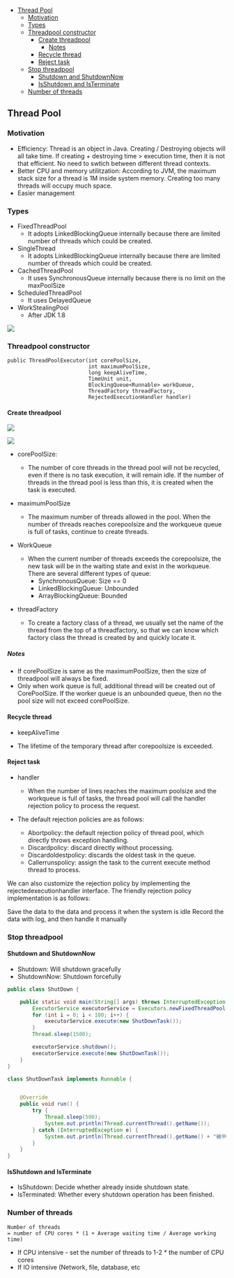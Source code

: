 
- [Thread Pool](#thread-pool)
  - [Motivation](#motivation)
  - [Types](#types)
  - [Threadpool constructor](#threadpool-constructor)
    - [Create threadpool](#create-threadpool)
      - [Notes](#notes)
    - [Recycle thread](#recycle-thread)
    - [Reject task](#reject-task)
  - [Stop threadpool](#stop-threadpool)
    - [Shutdown and ShutdownNow](#shutdown-and-shutdownnow)
    - [IsShutdown and IsTerminate](#isshutdown-and-isterminate)
  - [Number of threads](#number-of-threads)

## Thread Pool

### Motivation
* Efficiency: Thread is an object in Java. Creating / Destroying objects will all take time. If creating + destroying time > execution time, then it is not that efficient. No need to swtich between different thread contexts. 
* Better CPU and memory utilitzation: According to JVM, the maximum stack size for a thread is 1M inside system memory. Creating too many threads will occupy much space. 
* Easier management

### Types
* FixedThreadPool
  * It adopts LinkedBlockingQueue internally because there are limited number of threads which could be created.
* SingleThread
  * It adopts LinkedBlockingQueue internally because there are limited number of threads which could be created.
* CachedThreadPool
  * It uses SynchronousQueue internally because there is no limit on the maxPoolSize
* ScheduledThreadPool
  * It uses DelayedQueue
* WorkStealingPool
  * After JDK 1.8

![](./images/../../../images/multithread-threadpool-parameters.png)



### Threadpool constructor

```
public ThreadPoolExecutor(int corePoolSize,
                          int maximumPoolSize,
                          long keepAliveTime,
                          TimeUnit unit,
                          BlockingQueue<Runnable> workQueue,
                          ThreadFactory threadFactory,
                          RejectedExecutionHandler handler) 
```

#### Create threadpool

![](./images/../../../images/multithread-threadpool-flowchart.png)

![](./images/../../../images/multithread-threadpool-poolsize.png)

* corePoolSize: 
  - The number of core threads in the thread pool will not be recycled, even if there is no task execution, it will remain idle. If the number of threads in the thread pool is less than this, it is created when the task is executed.

* maximumPoolSize
  - The maximum number of threads allowed in the pool. When the number of threads reaches corepoolsize and the workqueue queue is full of tasks, continue to create threads.

* WorkQueue
  - When the current number of threads exceeds the corepoolsize, the new task will be in the waiting state and exist in the workqueue. There are several different types of queue:
    - SynchronousQueue: Size == 0
    - LinkedBlockingQueue: Unbounded
    - ArrayBlockingQueue: Bounded

* threadFactory
    - To create a factory class of a thread, we usually set the name of the thread from the top of a threadfactory, so that we can know which factory class the thread is created by and quickly locate it.

##### Notes
* If corePoolSize is same as the maximumPoolSize, then the size of threadpool will always be fixed. 
* Only when work queue is full, additional thread will be created out of CorePoolSize. If the worker queue is an unbounded queue, then no the pool size will not exceed corePoolSize.

#### Recycle thread
 * keepAliveTime
  - The lifetime of the temporary thread after corepoolsize is exceeded.

#### Reject task
* handler
    - When the number of lines reaches the maximum poolsize and the workqueue is full of tasks, the thread pool will call the handler rejection policy to process the request.

* The default rejection policies are as follows:
    - Abortpolicy: the default rejection policy of thread pool, which directly throws exception handling.
    - Discardpolicy: discard directly without processing.
    - Discardoldestpolicy: discards the oldest task in the queue.
    - Callerrunspolicy: assign the task to the current execute method thread to process.

We can also customize the rejection policy by implementing the rejectedexecutionhandler interface. The friendly rejection policy implementation is as follows:

Save the data to the data and process it when the system is idle
Record the data with log, and then handle it manually


### Stop threadpool
#### Shutdown and ShutdownNow
* Shutdown: Will shutdown gracefully
* ShutdownNow: Shutdown forcefully

```java
public class ShutDown {

    public static void main(String[] args) throws InterruptedException {
        ExecutorService executorService = Executors.newFixedThreadPool(10);
        for (int i = 0; i < 100; i++) {
            executorService.execute(new ShutDownTask());
        }
        Thread.sleep(1500);

        executorService.shutdown();
        executorService.execute(new ShutDownTask());
    }
}

class ShutDownTask implements Runnable {


    @Override
    public void run() {
        try {
            Thread.sleep(500);
            System.out.println(Thread.currentThread().getName());
        } catch (InterruptedException e) {
            System.out.println(Thread.currentThread().getName() + "被中断了");
        }
    }
}

```

#### IsShutdown and IsTerminate
* IsShutdown: Decide whether already inside shutdown state.
* IsTerminated: Whether every shutdown operation has been finished. 


### Number of threads

```
Number of threads 
= number of CPU cores * (1 + Average waiting time / Average working time)
```

* If CPU intensive - set the number of threads to 1-2 * the number of CPU cores
* If IO intensive (Network, file, database, etc
  
